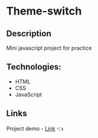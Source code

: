 # Theme-switch 

## Description 
Mini javascript project for practice

## Technologies:
- HTML
- CSS
- JavaScript

## Links
Project demo - [Link](https://evgeniavol.github.io/theme-switch/) :point_left:
